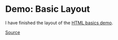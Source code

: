 # Demo: Basic Layout

I have finished the layout of the [HTML basics demo](/demos/html-basic.md).

[Source](/demos/layout-basic)
